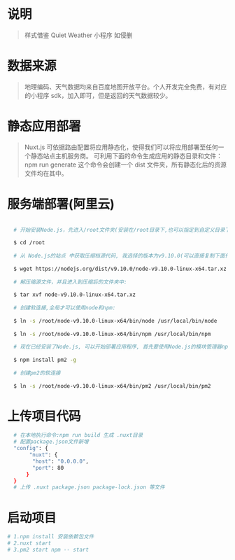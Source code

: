 # 说明
> 样式借鉴 Quiet Weather 小程序 如侵删

# 数据来源
> 地理编码、天气数据均来自百度地图开放平台。个人开发完全免费，有对应的小程序 sdk，加入即可，但是返回的天气数据较少。

# 静态应用部署

 >  Nuxt.js 可依据路由配置将应用静态化，使得我们可以将应用部署至任何一个静态站点主机服务商。
 >  可利用下面的命令生成应用的静态目录和文件：
 >  npm run generate
 >  这个命令会创建一个 dist 文件夹，所有静态化后的资源文件均在其中。
# 服务端部署(阿里云)
``` bash
    
  # 开始安装Node.js，先进入/root文件夹(安装在/root目录下,也可以指定到自定义目录下)，这个文件夹通常用来存放软件源代码:
  
  $ cd /root
  
  # 从 Node.js的站点 中获取压缩档源代码, 我选择的版本为v9.10.0(可以直接复制下面代码,修改自己需要的版本就可以)：
  
  $ wget https://nodejs.org/dist/v9.10.0/node-v9.10.0-linux-x64.tar.xz
  
  # 解压缩源文件，并且进入到压缩后的文件夹中:
  
  $ tar xvf node-v9.10.0-linux-x64.tar.xz
  
  # 创建软连接,全局才可以使用node和npm:
  
  $ ln -s /root/node-v9.10.0-linux-x64/bin/node /usr/local/bin/node
  
  $ ln -s /root/node-v9.10.0-linux-x64/bin/npm /usr/local/bin/npm
  
  # 现在已经安装了Node.js, 可以开始部署应用程序, 首先要使用Node.js的模块管理器npm安装pm2.
  
  $ npm install pm2 -g
  
  # 创建pm2的软连接
  
  $ ln -s /root/node-v9.10.0-linux-x64/bin/pm2 /usr/local/bin/pm2
```
  # 上传项目代码
  ``` bash
    # 在本地执行命令:npm run build 生成 .nuxt目录
    # 配置package.json文件新增
    "config": {
         "nuxt": {
          "host": "0.0.0.0",
          "port": 80
        }
    }
    # 上传 .nuxt package.json package-lock.json 等文件
  ```
  # 启动项目
  ``` bash
  # 1.npm install 安装依赖包文件
  # 2.nuxt start
  # 3.pm2 start npm -- start
  ```
